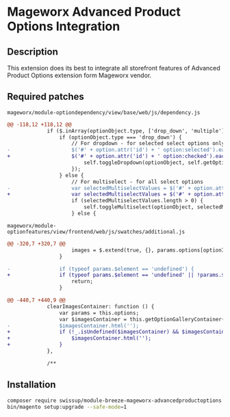 # Mageworx Advanced Product Options Integration

## Description

This extension does its best to integrate all storefront features of Advanced Product Options extension form Mageworx vendor.

## Required patches

`mageworx/module-optiondependency/view/base/web/js/dependency.js`

```diff
@@ -118,12 +118,12 @@
             if ($.inArray(optionObject.type, ['drop_down', 'multiple']) !== -1) {
                 if (optionObject.type === 'drop_down') {
                     // For dropdown - for selected select options only
-                    $('#' + option.attr('id') + ' option:selected').each(function () {
+                    $('#' + option.attr('id') + ' option:checked').each(function () {
                         self.toggleDropdown(optionObject, self.getOptionObject($(this).attr('data-option_type_id'), 'value'));
                     });
                 } else {
                     // For multiselect - for all select options
-                    var selectedMultiselectValues = $('#' + option.attr('id') + ' option:selected');
+                    var selectedMultiselectValues = $('#' + option.attr('id') + ' option:checked');
                     if (selectedMultiselectValues.length > 0) {
                         self.toggleMultiselect(optionObject, selectedMultiselectValues);
                     } else {
```

`mageworx/module-optionfeatures/view/frontend/web/js/swatches/additional.js`

```diff
@@ -320,7 +320,7 @@
                     images = $.extend(true, {}, params.options[optionId]['values'][valueId]['images']);
                 }

-                if (typeof params.$element == 'undefined') {
+                if (typeof params.$element == 'undefined' || !params.$element instanceof jQuery) {
                     return;
                 }

@@ -440,7 +440,9 @@
             clearImagesContainer: function () {
                 var params = this.options;
                 var $imagesContainer = this.getOptionGalleryContainer();
-                $imagesContainer.html('');
+                if (!_.isUndefined($imagesContainer) && $imagesContainer instanceof jQuery) {
+                    $imagesContainer.html('');
+                }
             },

             /**
```

## Installation

```bash
composer require swissup/module-breeze-mageworx-advancedproductoptions
bin/magento setup:upgrade --safe-mode=1
```
